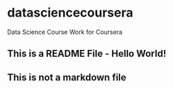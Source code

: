 # datasciencecoursera
Data Science Course Work for Coursera
## This is a README File - Hello World!
## This is not a markdown file